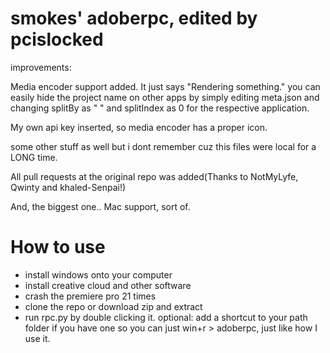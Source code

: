 # smokes' adoberpc, edited by pcislocked
improvements:

Media encoder support added. It just says "Rendering something." you can easily hide the project name on other apps by simply editing meta.json and changing splitBy as "   " and splitIndex as 0 for the respective application.

My own api key inserted, so media encoder has a proper icon.

some other stuff as well but i dont remember cuz this files were local for a LONG time.

All pull requests at the original repo was added(Thanks to NotMyLyfe, Qwinty and khaled-Senpai!)

And, the biggest one.. Mac support, sort of.

# How to use
- install windows onto your computer
- install creative cloud and other software
- crash the premiere pro 21 times
- clone the repo or download zip and extract
- run rpc.py by double clicking it.
optional: add a shortcut to your path folder if you have one so you can just win+r > adoberpc, just like how I use it.
